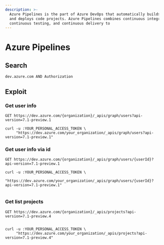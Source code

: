 ```yaml
---
description: >-
  Azure Pipelines is the part of Azure DevOps that automatically builds, tests,
  and deploys code projects. Azure Pipelines combines continuous integration,
  continuous testing, and continuous delivery to
---
```


# Azure Pipelines

## Search

```
dev.azure.com AND Authorization
```

## Exploit

### Get user info

```
GET https://dev.azure.com/{organization}/_apis/graph/users?api-version=7.1-preview.1

curl -u :YOUR_PERSONAL_ACCESS_TOKEN \
     "https://dev.azure.com/your_organization/_apis/graph/users?api-version=7.1-preview.1"

```

### Get user info via id

```
GET https://dev.azure.com/{organization}/_apis/graph/users/{userId}?api-version=7.1-preview.1

curl -u :YOUR_PERSONAL_ACCESS_TOKEN \
     "https://dev.azure.com/your_organization/_apis/graph/users/{userId}?api-version=7.1-preview.1"


```

### Get list projects

```
GET https://dev.azure.com/{organization}/_apis/projects?api-version=7.1-preview.4


curl -u :YOUR_PERSONAL_ACCESS_TOKEN \
     "https://dev.azure.com/your_organization/_apis/projects?api-version=7.1-preview.4"

```

